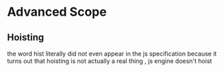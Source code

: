 # Advanced Scope

## Hoisting
the word hist literally did not even appear in the js specification because it turns out that hoisting is not actually a real thing  , js engine doesn't hoist 
